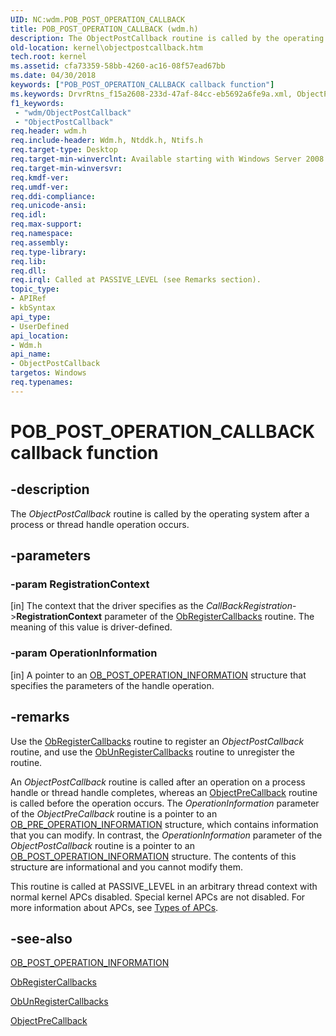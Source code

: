 ```yaml
---
UID: NC:wdm.POB_POST_OPERATION_CALLBACK
title: POB_POST_OPERATION_CALLBACK (wdm.h)
description: The ObjectPostCallback routine is called by the operating system after a process or thread handle operation occurs.
old-location: kernel\objectpostcallback.htm
tech.root: kernel
ms.assetid: cfa73359-58bb-4260-ac16-08f57ead67bb
ms.date: 04/30/2018
keywords: ["POB_POST_OPERATION_CALLBACK callback function"]
ms.keywords: DrvrRtns_f15a2608-233d-47af-84cc-eb5692a6fe9a.xml, ObjectPostCallback, ObjectPostCallback callback function [Kernel-Mode Driver Architecture], POB_POST_OPERATION_CALLBACK, POB_POST_OPERATION_CALLBACK callback, kernel.objectpostcallback, wdm/ObjectPostCallback
f1_keywords:
 - "wdm/ObjectPostCallback"
 - "ObjectPostCallback"
req.header: wdm.h
req.include-header: Wdm.h, Ntddk.h, Ntifs.h
req.target-type: Desktop
req.target-min-winverclnt: Available starting with Windows Server 2008.
req.target-min-winversvr: 
req.kmdf-ver: 
req.umdf-ver: 
req.ddi-compliance: 
req.unicode-ansi: 
req.idl: 
req.max-support: 
req.namespace: 
req.assembly: 
req.type-library: 
req.lib: 
req.dll: 
req.irql: Called at PASSIVE_LEVEL (see Remarks section).
topic_type:
- APIRef
- kbSyntax
api_type:
- UserDefined
api_location:
- Wdm.h
api_name:
- ObjectPostCallback
targetos: Windows
req.typenames: 
---
```


# POB_POST_OPERATION_CALLBACK callback function


## -description


The <i>ObjectPostCallback</i> routine is called by the operating system after a process or thread handle operation occurs.


## -parameters




### -param RegistrationContext 
[in]
The context that the driver specifies as the <i>CallBackRegistration</i>-><b>RegistrationContext</b> parameter of the <a href="https://docs.microsoft.com/windows-hardware/drivers/ddi/wdm/nf-wdm-obregistercallbacks">ObRegisterCallbacks</a> routine. The meaning of this value is driver-defined.


### -param OperationInformation 
[in]
A pointer to an <a href="https://docs.microsoft.com/windows-hardware/drivers/ddi/wdm/ns-wdm-_ob_post_operation_information">OB_POST_OPERATION_INFORMATION</a> structure that specifies the parameters of the handle operation.


## -remarks



Use the <a href="https://docs.microsoft.com/windows-hardware/drivers/ddi/wdm/nf-wdm-obregistercallbacks">ObRegisterCallbacks</a> routine to register an <i>ObjectPostCallback</i> routine, and use the <a href="https://docs.microsoft.com/windows-hardware/drivers/ddi/wdm/nf-wdm-obunregistercallbacks">ObUnRegisterCallbacks</a> routine to unregister the routine.

An <i>ObjectPostCallback</i> routine is called after an operation on a process handle or thread handle completes, whereas an <a href="https://docs.microsoft.com/windows-hardware/drivers/ddi/wdm/nc-wdm-pob_pre_operation_callback">ObjectPreCallback</a> routine is called before the operation occurs. The <i>OperationInformation</i> parameter of the <i>ObjectPreCallback</i> routine is a pointer to an <a href="https://docs.microsoft.com/windows-hardware/drivers/ddi/wdm/ns-wdm-_ob_pre_operation_information">OB_PRE_OPERATION_INFORMATION</a> structure, which contains information that you can modify. In contrast, the <i>OperationInformation</i> parameter of the <i>ObjectPostCallback</i> routine is a pointer to an <a href="https://docs.microsoft.com/windows-hardware/drivers/ddi/wdm/ns-wdm-_ob_post_operation_information">OB_POST_OPERATION_INFORMATION</a> structure. The contents of this structure are informational and you cannot modify them.

This routine is called at PASSIVE_LEVEL in an arbitrary thread context with normal kernel APCs disabled. Special kernel APCs are not disabled. For more information about APCs, see <a href="https://docs.microsoft.com/windows-hardware/drivers/kernel/types-of-apcs">Types of APCs</a>.




## -see-also




<a href="https://docs.microsoft.com/windows-hardware/drivers/ddi/wdm/ns-wdm-_ob_post_operation_information">OB_POST_OPERATION_INFORMATION</a>



<a href="https://docs.microsoft.com/windows-hardware/drivers/ddi/wdm/nf-wdm-obregistercallbacks">ObRegisterCallbacks</a>



<a href="https://docs.microsoft.com/windows-hardware/drivers/ddi/wdm/nf-wdm-obunregistercallbacks">ObUnRegisterCallbacks</a>



<a href="https://docs.microsoft.com/windows-hardware/drivers/ddi/wdm/nc-wdm-pob_pre_operation_callback">ObjectPreCallback</a>
 

 

